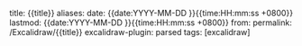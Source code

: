 title: {{title}}
aliases: 
date: {{date:YYYY-MM-DD }}{{time:HH:mm:ss +0800}} 
lastmod:  {{date:YYYY-MM-DD }}{{time:HH:mm:ss +0800}} 
from: 
permalink: /Excalidraw/{{title}}
excalidraw-plugin: parsed
tags: [excalidraw]
